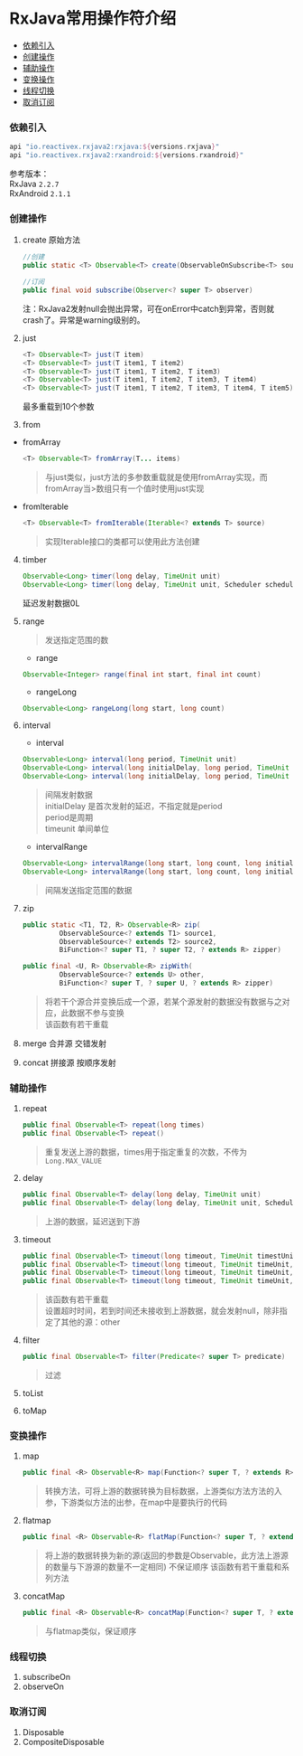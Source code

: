 # RxJava常用操作符介绍

- [依赖引入](#依赖引入)
- [创建操作](#创建操作)
- [辅助操作](#辅助操作)
- [变换操作](#变换操作)
- [线程切换](#线程切换)
- [取消订阅](#取消订阅)

### 依赖引入
```groovy
api "io.reactivex.rxjava2:rxjava:${versions.rxjava}"
api "io.reactivex.rxjava2:rxandroid:${versions.rxandroid}"
```
参考版本：<br/>
RxJava `2.2.7`<br/>
RxAndroid `2.1.1`

### 创建操作
1. create  原始方法
   ```Java
   //创建
   public static <T> Observable<T> create(ObservableOnSubscribe<T> source)
   ```
   ```Java
   //订阅
   public final void subscribe(Observer<? super T> observer)
   ```

   注：RxJava2发射null会抛出异常，可在onError中catch到异常，否则就crash了。异常是warning级别的。

2. just

   ```Java
   <T> Observable<T> just(T item)
   <T> Observable<T> just(T item1, T item2)
   <T> Observable<T> just(T item1, T item2, T item3)
   <T> Observable<T> just(T item1, T item2, T item3, T item4)
   <T> Observable<T> just(T item1, T item2, T item3, T item4, T item5)
   ```
   最多重载到10个参数

3. from
 - fromArray
   ```Java
   <T> Observable<T> fromArray(T... items)
   ```
   >与just类似，just方法的多参数重载就是使用fromArray实现，而fromArray当>数组只有一个值时使用just实现 
   
 - fromIterable
   ```Java
   <T> Observable<T> fromIterable(Iterable<? extends T> source)
   ```
   > 实现Iterable接口的类都可以使用此方法创建

4. timber
   ```Java
   Observable<Long> timer(long delay, TimeUnit unit)
   Observable<Long> timer(long delay, TimeUnit unit, Scheduler scheduler)
   ```
   延迟发射数据0L

5. range
   > 发送指定范围的数
   - range
   ```Java
   Observable<Integer> range(final int start, final int count)
   ```
   - rangeLong
   ```Java
   Observable<Long> rangeLong(long start, long count)
   ```

6. interval
   - interval
   ```Java
   Observable<Long> interval(long period, TimeUnit unit)
   Observable<Long> interval(long initialDelay, long period, TimeUnit unit)
   Observable<Long> interval(long initialDelay, long period, TimeUnit unit, Scheduler scheduler)
   ```
   > 间隔发射数据<br>
   > initialDelay 是首次发射的延迟，不指定就是period<br>
   > period是周期<br>
   > timeunit 单间单位<br>

   - intervalRange
   ```Java
   Observable<Long> intervalRange(long start, long count, long initialDelay, long period, TimeUnit unit)
   Observable<Long> intervalRange(long start, long count, long initialDelay, long period, TimeUnit unit, Scheduler scheduler)
   ```
   > 间隔发送指定范围的数据

7. zip
   ```Java
   public static <T1, T2, R> Observable<R> zip(
            ObservableSource<? extends T1> source1,
            ObservableSource<? extends T2> source2,
            BiFunction<? super T1, ? super T2, ? extends R> zipper)

   public final <U, R> Observable<R> zipWith(
            ObservableSource<? extends U> other,
            BiFunction<? super T, ? super U, ? extends R> zipper)
   ```
   > 将若干个源合并变换后成一个源，若某个源发射的数据没有数据与之对应，此数据不参与变换<br/>
   > 该函数有若干重载

8. merge 合并源  交错发射
9. concat  拼接源 按顺序发射

### 辅助操作
1. repeat
   ```Java
   public final Observable<T> repeat(long times)
   public final Observable<T> repeat()
   ```
   > 重复发送上游的数据，times用于指定重复的次数，不传为`Long.MAX_VALUE`

2. delay
   ```Java
   public final Observable<T> delay(long delay, TimeUnit unit)
   public final Observable<T> delay(long delay, TimeUnit unit, Scheduler scheduler)
   ```
   > 上游的数据，延迟送到下游
3. timeout
   ```Java
   public final Observable<T> timeout(long timeout, TimeUnit timestUnit)
   public final Observable<T> timeout(long timeout, TimeUnit timeUnit, ObservableSource<? extends T> other)
   public final Observable<T> timeout(long timeout, TimeUnit timeUnit, Scheduler scheduler)
   public final Observable<T> timeout(long timeout, TimeUnit timeUnit, Scheduler scheduler, ObservableSource<? extends T> other)
   ```
   > 该函数有若干重载<br/>
   > 设置超时时间，若到时间还未接收到上游数据，就会发射null，除非指定了其他的源：other

3. filter
   ```Java
   public final Observable<T> filter(Predicate<? super T> predicate)
   ```
   > 过滤
4. toList
5. toMap

### 变换操作
1. map
   ```Java
   public final <R> Observable<R> map(Function<? super T, ? extends R> mapper)
   ```
   > 转换方法，可将上游的数据转换为目标数据，上游类似方法方法的入参，下游类似方法的出参，在map中是要执行的代码
2. flatmap
   ```Java
   public final <R> Observable<R> flatMap(Function<? super T, ? extends ObservableSource<? extends R>> mapper)
   ```
   > 将上游的数据转换为新的源(返回的参数是Observable，此方法上游源的数量与下游源的数量不一定相同)
   > 不保证顺序
   > 该函数有若干重载和系列方法

3. concatMap
   ```Java
   public final <R> Observable<R> concatMap(Function<? super T, ? extends ObservableSource<? extends R>> mapper)
   ```
   > 与flatmap类似，保证顺序

### 线程切换
1. subscribeOn
2. observeOn

### 取消订阅
1. Disposable
2. CompositeDisposable